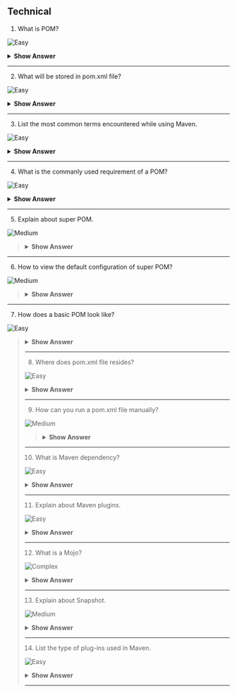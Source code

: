 ## Technical

1. What is POM?

![Easy](https://github.com/revaturelabs/interviewquestions/blob/dev/ComplexityTags/simple%20(2).svg)

<details><summary><b> Show Answer </b></summary>

 <blockquote>
    
- Project Object Model -Which is a fundamental unit of work in Maven.
- Which resides in the base directory of the project as pom.xml file.

 </blockquote>

</details>

---

2. What will be stored in pom.xml file?

![Easy](https://github.com/revaturelabs/interviewquestions/blob/dev/ComplexityTags/simple%20(2).svg)

<details><summary><b> Show Answer </b></summary>
  
 <blockquote>

- pom.xml file will store the project structure and instructtions for Maven to build the project such as dependencies, source code,plugins, goals 
  etc.
- It contains the information about the project and to instruct the Maven to build the project.

 </blockquote>
   
</details>

---


3. List the most common terms encountered while using Maven.

![Easy](https://github.com/revaturelabs/interviewquestions/blob/dev/ComplexityTags/simple%20(2).svg)

<details> <summary> <b> Show Answer </b> </summary>
 
 <blockquote>

- `groupId` - which is a domain ID, identifies the project uniquely.
- `artifactId` - It is the name of the jar without version.
- `version` - It creates a version of the project
- `Local repository` - downloads all required dependencies and stores in this repository.
   
</blockquote>

</details>

---

4. What is the commanly used requirement of a POM?

![Easy](https://github.com/revaturelabs/interviewquestions/blob/dev/ComplexityTags/simple%20(2).svg)

<details><summary><b> Show Answer </b></summary>
  
<blockquote>

- Project root
- Model version
- groupId
- artifactId
- version
  
</blockquote>

</details>

---

5. Explain about super POM.

![Medium](https://github.com/revaturelabs/interviewquestions/blob/dev/ComplexityTags/Medium%20(2).svg)

<blockquote>
  
<details><summary><b> Show Answer </b></summary>

- It is the Maven's default POM.All POMs inherited from base or parent POM called Super POM.
- Which contains values inherited by default.

</blockquote>
  
</details>

---

6. How to view the default configuration of super POM?

![Medium](https://github.com/revaturelabs/interviewquestions/blob/dev/ComplexityTags/Medium%20(2).svg)


<blockquote>
  
<details><summary><b> Show Answer </b></summary>

By running the command ` mvn help:effective-pom ` we can view the default configuration of super POM.

</blockquote>
  
</details>

---

7. How does a basic POM look like?
  
![Easy](https://github.com/revaturelabs/interviewquestions/blob/dev/ComplexityTags/simple%20(2).svg)

<blockquote>
  
<details><summary><b> Show Answer </b></summary>


``` java
<project>
  <modelVersion>4.0.0</modelVersion>
  <groupId>com.mycompany.app</groupId>
  <artifactId>my-app</artifactId>
  <version>1</version>
</project>
```

<blockquote>
  
</details>

---

8. Where does pom.xml file resides?

![Easy](https://github.com/revaturelabs/interviewquestions/blob/dev/ComplexityTags/simple%20(2).svg)

<details><summary><b> Show Answer </b></summary>
 
<blockquote>

pom.xml file resides in `projects root-folder`.
  
 
</blockquote>

</details>

---

9. How can you run a pom.xml file manually?

![Medium](https://github.com/revaturelabs/interviewquestions/blob/dev/ComplexityTags/Medium%20(2).svg)
  
<blockquote>

<details><summary><b> Show Answer </b></summary>

To run a pom.xml file `right-click the pom. xml file and select Run As Maven build`.
  

</blockquote>

</details>

---

10. What is Maven dependency?

![Easy](https://github.com/revaturelabs/interviewquestions/blob/dev/ComplexityTags/simple%20(2).svg)

<details><summary><b> Show Answer </b></summary>
  
<blockquote>

A project should have dependency to compile, build, test and run , which is collectively present in pom.xml file.
  

</blockquote>

</details>

---

11. Explain about Maven plugins.
  
 ![Easy](https://github.com/revaturelabs/interviewquestions/blob/dev/ComplexityTags/simple%20(2).svg)

<details><summary><b> Show Answer </b></summary>
  

<blockquote>
  
  - Any action performed on a project is implemented as a Maven plugin.
  - whcih is used to create jar files, create war files, compile code, unit test code, create project documentation etc.
  

</blockquote>
  
</details>

---

12. What is a Mojo?

![Complex](https://github.com/revaturelabs/interviewquestions/blob/dev/ComplexityTags/Complex%20(2).svg)

<details><summary><b> Show Answer </b></summary>
  
 <blockquote>
  
 - A mojo is a Maven plain Old Java Object. Each mojo is an executable goal in Maven, and a plugin is a distribution of one or more related mojos.
 - It is a goal in Maven, a plug-in can have any number of goals.
 - Which specifies the metadata about the goal. The goal name, which phase of lifecycle it fits in and parameters its excepcting.
   
</blockquote>
 
</details>

---

13. Explain about Snapshot.
  
![Medium](https://github.com/revaturelabs/interviewquestions/blob/dev/ComplexityTags/Medium%20(2).svg)

<details><summary><b> Show Answer </b></summary>
  
 <blockquote>

- It is a special version of a Maven package that refers to the latest production branch code. It is a development version that precedes the final release version. 
- We can identify a snapshot version of a Maven package by the suffix SNAPSHOT that is appended to the package version.

 </blockquote>
  
</details>

---

14. List the type of plug-ins used in Maven.

![Easy](https://github.com/revaturelabs/interviewquestions/blob/dev/ComplexityTags/simple%20(2).svg)

<details><summary><b> Show Answer </b></summary>
  
<blockquote>
  
- **Build plugins**-which is executed during the build and they should be configured in the <build/> elements from the POM.
- **Reporting plugins**-which is executed during the site generation and they should be configured in the <reporting/> elements from the POM.
- **Core plugins**- where the Plugins corresponding to default core phases (ie. clean, compile). They may have multiple goals as well.
- **Packaging types/tools -** which relates to packaging respective artifact types.
- **Tools**-which are miscellaneous tools available through Maven by default.
  
  </blockquote>
  
 </details>
 
 ---
  
  





